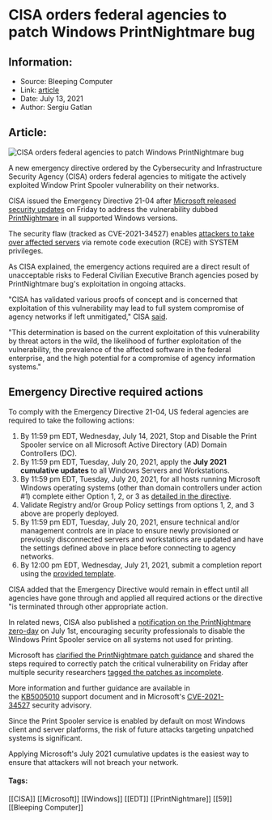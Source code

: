 # CISA orders federal agencies to patch Windows PrintNightmare bug
### 

## Information:
+ Source: Bleeping Computer
+ Link: [article](https://www.bleepingcomputer.com/news/security/cisa-orders-federal-agencies-to-patch-windows-printnightmare-bug/)
+ Date: July 13, 2021
+ Author: Sergiu Gatlan


## Article:
![CISA orders federal agencies to patch Windows PrintNightmare bug](https://www.bleepstatic.com/content/hl-images/2021/04/21/CISA.jpg)


A new emergency directive ordered by the Cybersecurity and Infrastructure Security Agency (CISA) orders federal agencies to mitigate the actively exploited Window Print Spooler vulnerability on their networks.


CISA issued the Emergency Directive 21-04 after [Microsoft released security updates](https://www.bleepingcomputer.com/news/security/microsoft-printnightmare-security-updates-work-start-patching/) on Friday to address the vulnerability dubbed [PrintNightmare](https://www.bleepingcomputer.com/tag/printnightmare/) in all supported Windows versions.



The security flaw (tracked as CVE-2021-34527) enables [attackers to take over affected servers](https://www.bleepingcomputer.com/news/security/public-windows-printnightmare-0-day-exploit-allows-domain-takeover/) via remote code execution (RCE) with SYSTEM privileges.


As CISA explained, the emergency actions required are a direct result of unacceptable risks to Federal Civilian Executive Branch agencies posed by PrintNightmare bug's exploitation in ongoing attacks.


"CISA has validated various proofs of concept and is concerned that exploitation of this vulnerability may lead to full system compromise of agency networks if left unmitigated," CISA [said](https://cyber.dhs.gov/ed/21-04/).


"This determination is based on the current exploitation of this vulnerability by threat actors in the wild, the likelihood of further exploitation of the vulnerability, the prevalence of the affected software in the federal enterprise, and the high potential for a compromise of agency information systems."


Emergency Directive required actions
------------------------------------


To comply with the Emergency Directive 21-04, US federal agencies are required to take the following actions:


1. By 11:59 pm EDT, Wednesday, July 14, 2021, Stop and Disable the Print Spooler service on all Microsoft Active Directory (AD) Domain Controllers (DC).
2. By 11:59 pm EDT, Tuesday, July 20, 2021, apply the **July 2021 cumulative updates** to all Windows Servers and Workstations.
3. By 11:59 pm EDT, Tuesday, July 20, 2021, for all hosts running Microsoft Windows operating systems (other than domain controllers under action #1) complete either Option 1, 2, or 3 as [detailed in the directive](https://cyber.dhs.gov/ed/21-04/).
4. Validate Registry and/or Group Policy settings from options 1, 2, and 3 above are properly deployed.
5. By 11:59 pm EDT, Tuesday, July 20, 2021, ensure technical and/or management controls are in place to ensure newly provisioned or previously disconnected servers and workstations are updated and have the settings defined above in place before connecting to agency networks.
6. By 12:00 pm EDT, Wednesday, July 21, 2021, submit a completion report using the [provided template](https://cyber.dhs.gov/assets/report/ED_21-04_Template_v1.xlsx).


CISA added that the Emergency Directive would remain in effect until all agencies have gone through and applied all required actions or the directive "is terminated through other appropriate action.


In related news, CISA also published a [notification on the PrintNightmare zero-day](https://www.bleepingcomputer.com/news/security/cisa-disable-windows-print-spooler-on-servers-not-used-for-printing/) on July 1st, encouraging security professionals to disable the Windows Print Spooler service on all systems not used for printing.


Microsoft has [clarified the PrintNightmare patch guidance](https://www.bleepingcomputer.com/news/security/microsoft-printnightmare-security-updates-work-start-patching/) and shared the steps required to correctly patch the critical vulnerability on Friday after multiple security researchers [tagged the patches as incomplete](https://www.bleepingcomputer.com/news/microsoft/microsofts-incomplete-printnightmare-patch-fails-to-fix-vulnerability/).


More information and further guidance are available in the [KB5005010](https://support.microsoft.com/en-us/topic/kb5005010-restricting-installation-of-new-printer-drivers-after-applying-the-july-6-2021-updates-31b91c02-05bc-4ada-a7ea-183b129578a7) support document and in Microsoft's [CVE-2021-34527](https://msrc.microsoft.com/update-guide/vulnerability/CVE-2021-34527) security advisory.


Since the Print Spooler service is enabled by default on most Windows client and server platforms, the risk of future attacks targeting unpatched systems is significant.


Applying Microsoft's July 2021 cumulative updates is the easiest way to ensure that attackers will not breach your network.




#### Tags:
[[CISA]] [[Microsoft]] [[Windows]] [[EDT]] [[PrintNightmare]] [[59]] [[Bleeping Computer]]
